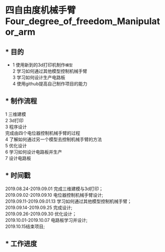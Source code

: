 # 四自由度机械手臂Four_degree_of_freedom_Manipulator_arm
## * 目的
* 1 使用新到的3d打印机制作`模型`<br>
2 学习如何通过其他模型控制机械手臂<br>
3 学习如何设计生产电路板<br>
4 使用github提高自己制作项目的能力<br>
## * 制作流程
1 三维建模<br>
2 3d打印<br>
3 程序设计<br>
完成由四个电位器控制机械手臂的过程<br>
4 了解如何通过另一个模型去控制机械手臂的方法<br>
5 优化设计<br>
6 学习如何设计电路板并生产<br>
7 设计电路板<br>
## * 时间戳
2019.08.24-2019.09.01 完成三维建模与3d打印；<br>
2019.09.02-2019.09.10 电位器控制机械手臂设计;<br>
2019.09.11-2019.09.01.13 学习如何通过其他模型控制机械手臂；<br>
2019.09.14-2019.09.25 完成设计;<br>
2019.09.26-2019.09.30 优化设计；<br>
2019.10.01-2019.10.07 电路板学习并设计;<br>
2019.10.15结束项目;<br>
## * 工作进度
